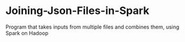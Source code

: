 # Joining-Json-Files-in-Spark
Program that takes inputs from multiple files and combines them, using Spark on Hadoop
